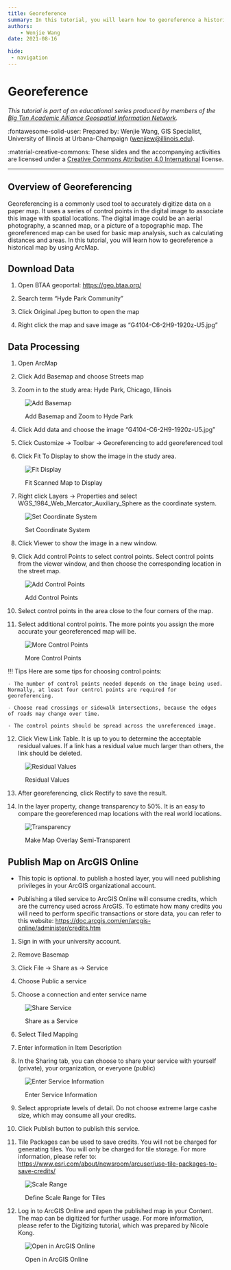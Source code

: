 ```yaml
---
title: Georeference
summary: In this tutorial, you will learn how to georeference a historical map by using ArcMap. 
authors:
    - Wenjie Wang
date: 2021-08-16

hide:
 - navigation
---
```


# Georeference

*This tutorial is part of an educational series produced by members of the [Big Ten Academic Alliance Geospatial Information Network](https://geo.btaa.org).*

:fontawesome-solid-user: Prepared by: Wenjie Wang, GIS Specialist, University of Illinois at Urbana-Champaign (wenjiew@illinois.edu). 

:material-creative-commons: These slides and the accompanying activities are licensed under a [Creative Commons Attribution 4.0 International](https://creativecommons.org/licenses/by/4.0/) license.

------------------------------


## Overview of Georeferencing

Georeferencing is a commonly used tool to accurately digitize data on a paper map. It uses a series of control points in the digital image to associate this image with spatial locations. The digital image could be an aerial photography, a scanned map, or a picture of a topographic map. The georeferenced map can be used for basic map analysis, such as calculating distances and areas. In this tutorial, you will learn how to georeference a historical map by using ArcMap. 

## Download Data

1. Open BTAA geoportal: https://geo.btaa.org/

2. Search term “Hyde Park Community”

3. Click Original Jpeg button to open the map

4. Right click the map and save image as “G4104-C6-2H9-1920z-U5.jpg”

## Data Processing

1. Open ArcMap

2. Click Add Basemap and choose Streets map

3. Zoom in to the study area: Hyde Park, Chicago, Illinois

<figure markdown>

![Add Basemap](images/basemap.png)<figcaption>Add Basemap and Zoom to Hyde Park</figcaption>

</figure>

4. Click Add data and choose the image “G4104-C6-2H9-1920z-U5.jpg”

5. Click Customize -> Toolbar -> Georeferencing to add georeferenced tool

6. Click Fit To Display to show the image in the study area.

<figure markdown>

![Fit Display](images/fit-display.PNG)<figcaption>Fit Scanned Map to Display</figcaption>

</figure>

7. Right click Layers -> Properties and select WGS_1984_Web_Mercator_Auxiliary_Sphere as the coordinate system. 

<figure markdown>

![Set Coordinate System](images/set-coord-sys.PNG)<figcaption>Set Coordinate System</figcaption>

</figure>

8. Click Viewer to show the image in a new window.

9. Click Add control Points to select control points. Select control points from the viewer window, and then choose the corresponding location in the street map.

<figure markdown>

![Add Control Points](images/control-points.PNG)<figcaption>Add Control Points</figcaption>

</figure>

10. Select control points in the area close to the four corners of the map.

11. Select additional control points. The more points you assign the more accurate your georeferenced map will be.

<figure markdown>

![More Control Points](images/point-diagram.PNG)<figcaption>More Control Points</figcaption>

</figure>

!!! Tips
    Here are some tips for choosing control points:

    - The number of control points needed depends on the image being used. Normally, at least four control points are required for georeferencing.

    - Choose road crossings or sidewalk intersections, because the edges of roads may change over time.

    - The control points should be spread across the unreferenced image.

12. Click View Link Table. It is up to you to determine the acceptable residual values. If a link has a residual value much larger than others, the link should be deleted. 

<figure markdown>

![Residual Values](images/residual-values.PNG)<figcaption>Residual Values</figcaption>

</figure>

13. After georeferencing, click Rectify to save the result.

14. In the layer property, change transparency to 50%. It is an easy to compare the georeferenced map locations with the real world locations.

<figure markdown>

![Transparency](images/transparency.PNG)<figcaption>Make Map Overlay Semi-Transparent</figcaption>

</figure>

## Publish Map on ArcGIS Online

- This topic is optional. to publish a hosted layer, you will need publishing privileges in your ArcGIS organizational account.

- Publishing a tiled service to ArcGIS Online will consume credits, which are the currency used   across ArcGIS. To estimate how many credits you will need to perform specific transactions or store data, you can refer to this website: https://doc.arcgis.com/en/arcgis-online/administer/credits.htm

1. Sign in with your university account.

2. Remove Basemap

3. Click File -> Share as -> Service

4. Choose Public a service

5. Choose a connection and enter service name

<figure markdown>

![Share Service](images/share-service.PNG)
<figcaption>Share as a Service</figcaption>

</figure>

6. Select Tiled Mapping

7. Enter information in Item Description

8. In the Sharing tab, you can choose to share your service with yourself (private), your organization, or everyone (public) 

<figure markdown>

![Enter Service Information](images/service-info.PNG)<figcaption>Enter Service Information</figcaption>

</figure>

9. Select appropriate levels of detail. Do not choose extreme large cashe size, which may consume all your credits. 

10. Click Publish button to publish this service.

11. Tile Packages can be used to save credits. You will not be charged for generating tiles. You will only be charged for tile storage. For more information, please refer to:  https://www.esri.com/about/newsroom/arcuser/use-tile-packages-to-save-credits/

<figure markdown>

![Scale Range](images/tile-scales.PNG)<figcaption>Define Scale Range for Tiles</figcaption>

</figure>

12. Log in to ArcGIS Online and open the published map in your Content. The map can be digitized for further usage. For more information, please refer to the Digitizing tutorial, which was prepared by Nicole Kong.

<figure markdown>

![Open in ArcGIS Online](images/open-arcgis-online.PNG)<figcaption>Open in ArcGIS Online</figcaption>

</figure>